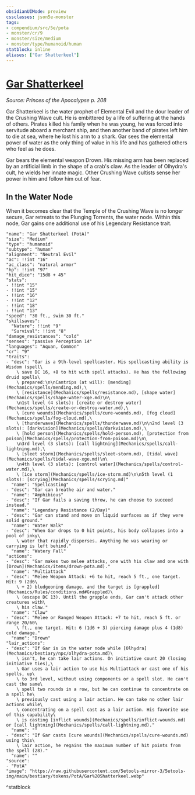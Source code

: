 ```yaml
---
obsidianUIMode: preview
cssclasses: json5e-monster
tags:
- compendium/src/5e/pota
- monster/cr/9
- monster/size/medium
- monster/type/humanoid/human
statblock: inline
aliases: ["Gar Shatterkeel"]
---
```

# [Gar Shatterkeel](Mechanics\bestiary\npc/gar-shatterkeel-pota.md)
*Source: Princes of the Apocalypse p. 208*  

Gar Shatterkeel is the water prophet of Elemental Evil and the dour leader of the Crushing Wave cult. He is embittered by a life of suffering at the hands of others. Pirates killed his family when he was young, he was forced into servitude aboard a merchant ship, and then another band of pirates left him to die at sea, where he lost his arm to a shark. Gar sees the elemental power of water as the only thing of value in his life and has gathered others who feel as he does.

Gar bears the elemental weapon Drown. His missing arm has been replaced by an artificial limb in the shape of a crab's claw. As the leader of Olhydra's cult, he wields her innate magic. Other Crushing Wave cultists sense her power in him and follow him out of fear.

## In the Water Node

When it becomes clear that the Temple of the Crushing Wave is no longer secure, Gar retreats to the Plunging Torrents, the water node. Within this node, Gar gains one additional use of his Legendary Resistance trait.

```statblock
"name": "Gar Shatterkeel (PotA)"
"size": "Medium"
"type": "humanoid"
"subtype": "human"
"alignment": "Neutral Evil"
"ac": !!int "16"
"ac_class": "natural armor"
"hp": !!int "97"
"hit_dice": "15d8 + 45"
"stats":
- !!int "15"
- !!int "15"
- !!int "16"
- !!int "12"
- !!int "18"
- !!int "13"
"speed": "30 ft., swim 30 ft."
"skillsaves":
  "Nature": !!int "9"
  "Survival": !!int "8"
"damage_resistances": "cold"
"senses": "passive Perception 14"
"languages": "Aquan, Common"
"cr": "9"
"traits":
- "desc": "Gar is a 9th-level spellcaster. His spellcasting ability is Wisdom (spell\
    \ save DC 16, +8 to hit with spell attacks). He has the following druid spells\
    \ prepared:\n\nCantrips (at will): [mending](Mechanics/spells/mending.md),\
    \ [resistance](Mechanics/spells/resistance.md), [shape water](Mechanics/spells/shape-water-xge.md)\n\
    \n1st level (4 slots): [create or destroy water](Mechanics/spells/create-or-destroy-water.md),\
    \ [cure wounds](Mechanics/spells/cure-wounds.md), [fog cloud](Mechanics/spells/fog-cloud.md),\
    \ [thunderwave](Mechanics/spells/thunderwave.md)\n\n2nd level (3 slots): [darkvision](Mechanics/spells/darkvision.md),\
    \ [hold person](Mechanics/spells/hold-person.md), [protection from poison](Mechanics/spells/protection-from-poison.md)\n\
    \n3rd level (3 slots): [call lightning](Mechanics/spells/call-lightning.md),\
    \ [sleet storm](Mechanics/spells/sleet-storm.md), [tidal wave](Mechanics/spells/tidal-wave-xge.md)\n\
    \n4th level (3 slots): [control water](Mechanics/spells/control-water.md),\
    \ [ice storm](Mechanics/spells/ice-storm.md)\n\n5th level (1 slots): [scrying](Mechanics/spells/scrying.md)"
  "name": "Spellcasting"
- "desc": "Gar can breathe air and water."
  "name": "Amphibious"
- "desc": "If Gar fails a saving throw, he can choose to succeed instead."
  "name": "Legendary Resistance (2/Day)"
- "desc": "Gar can stand and move on liquid surfaces as if they were solid ground."
  "name": "Water Walk"
- "desc": "When Gar drops to 0 hit points, his body collapses into a pool of inky\
    \ water that rapidly disperses. Anything he was wearing or carrying is left behind."
  "name": "Watery Fall"
"actions":
- "desc": "Gar makes two melee attacks, one with his claw and one with [Drown](Mechanics/items/drown-pota.md)."
  "name": "Multiattack"
- "desc": "Melee Weapon Attack: +6 to hit, reach 5 ft., one target. Hit: 9 (2d6\
    \ + 2) bludgeoning damage, and the target is [grappled](Mechanics/Rules/conditions.md#Grappled)\
    \ (escape DC 13). Until the grapple ends, Gar can't attack other creatures with\
    \ his claw."
  "name": "Claw"
- "desc": "Melee or Ranged Weapon Attack: +7 to hit, reach 5 ft. or range 20/60\
    \ ft., one target. Hit: 6 (1d6 + 3) piercing damage plus 4 (1d8) cold damage."
  "name": "Drown"
"lair_actions":
- "desc": "If Gar is in the water node while [Olhydra](Mechanics/bestiary/npc/olhydra-pota.md)\
    \ isn't, he can take lair actions. On initiative count 20 (losing initiative ties),\
    \ Gar uses a lair action to use his Multiattack or cast one of his spells, up\
    \ to 3rd level, without using components or a spell slot. He can't cast the same\
    \ spell two rounds in a row, but he can continue to concentrate on a spell he\
    \ previously cast using a lair action. He can take no other lair actions while\
    \ concentrating on a spell cast as a lair action. His favorite use of this capability\
    \ is casting [inflict wounds](Mechanics/spells/inflict-wounds.md) or [call lightning](Mechanics/spells/call-lightning.md)."
  "name": ""
- "desc": "If Gar casts [cure wounds](Mechanics/spells/cure-wounds.md) using this\
    \ lair action, he regains the maximum number of hit points from the spell (28)."
  "name": ""
"source":
- "PotA"
"image": "https://raw.githubusercontent.com/5etools-mirror-3/5etools-img/main/bestiary/tokens/PotA/Gar%20Shatterkeel.webp"
```
^statblock